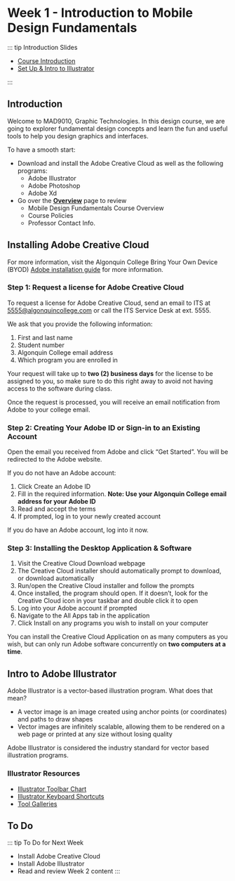 # Week 1 - Introduction to Mobile Design Fundamentals

::: tip Introduction Slides

- [Course Introduction](/F2021/w1-course-introduction-f21.pdf)
- [Set Up & Intro to Illustrator](/F2021/w1-set-up-intro-to-illustrator.pdf)

:::

## Introduction

Welcome to MAD9010, Graphic Technologies. In this design course, we are going to explorer fundamental design concepts and learn the fun and useful tools to help you design graphics and interfaces.

To have a smooth start:

- Download and install the Adobe Creative Cloud as well as the following programs:
  - Adobe Illustrator
  - Adobe Photoshop
  - Adobe Xd
- Go over the [**Overview**](../../overview/) page to review
  - Mobile Design Fundamentals Course Overview
  - Course Policies
  - Professor Contact Info.

## Installing Adobe Creative Cloud

For more information, visit the Algonquin College Bring Your Own Device (BYOD) [Adobe installation guide](https://www.algonquincollege.com/byod/adobe/) for more information.

### Step 1: Request a license for Adobe Creative Cloud

To request a license for Adobe Creative Cloud, send an email to ITS at [5555@algonquincollege.com](mailto:5555@algonquincollege.com) or call the ITS Service Desk at ext. 5555.

We ask that you provide the following information:

1. First and last name
2. Student number
3. Algonquin College email address
4. Which program you are enrolled in

Your request will take up to **two (2) business days** for the license to be assigned to you, so make sure to do this right away to avoid not having access to the software during class.

Once the request is processed, you will receive an email notification from Adobe to your college email.

### Step 2: Creating Your Adobe ID or Sign-in to an Existing Account

Open the email you received from Adobe and click “Get Started”. You will be redirected to the Adobe website.

If you do not have an Adobe account:

1. Click Create an Adobe ID
2. Fill in the required information. **Note: Use your Algonquin College email address for your Adobe ID**
3. Read and accept the terms
4. If prompted, log in to your newly created account

If you do have an Adobe account, log into it now.

### Step 3: Installing the Desktop Application & Software

1. Visit the Creative Cloud Download webpage
2. The Creative Cloud installer should automatically prompt to download, or download automatically
3. Run/open the Creative Cloud installer and follow the prompts
4. Once installed, the program should open.
   If it doesn’t, look for the Creative Cloud icon in your taskbar and double click it to open
5. Log into your Adobe account if prompted
6. Navigate to the All Apps tab in the application
7. Click Install on any programs you wish to install on your computer

You can install the Creative Cloud Application on as many computers as you wish, but can only run Adobe software concurrently on **two computers at a time**.

## Intro to Adobe Illustrator

Adobe Illustrator is a vector-based illustration program. What does that mean?

- A vector image is an image created using anchor points (or coordinates) and paths to draw shapes
- Vector images are infinitely scalable, allowing them to be rendered on a web page or printed at any size without losing quality

Adobe Illustrator is considered the industry standard for vector based illustration programs.

### Illustrator Resources

- [Illustrator Toolbar Chart](https://helpx.adobe.com/content/dam/help/en/illustrator/using/tools/jcr_content/main-pars/image_2118360399/Tool-bar-chart.png)
- [Illustrator Keyboard Shortcuts](https://helpx.adobe.com/illustrator/using/default-keyboard-shortcuts.html)
- [Tool Galleries](https://helpx.adobe.com/illustrator/using/tool-galleries.html)

## To Do

::: tip To Do for Next Week

- Install Adobe Creative Cloud
- Install Adobe Illustrator
- Read and review Week 2 content
  :::
